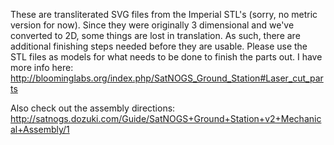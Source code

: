 These are transliterated SVG files from the Imperial STL's (sorry, no metric version for now). Since they were originally 3 dimensional and we've converted to 2D, some things are lost in translation. As such, there are additional finishing steps needed before they are usable. Please use the STL files as models for what needs to be done to finish the parts out. I have more info here:
http://bloominglabs.org/index.php/SatNOGS_Ground_Station#Laser_cut_parts

Also check out the assembly directions:
http://satnogs.dozuki.com/Guide/SatNOGS+Ground+Station+v2+Mechanical+Assembly/1
